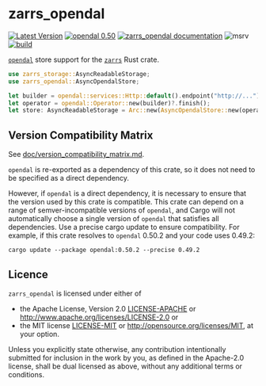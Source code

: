 # zarrs_opendal

[![Latest Version](https://img.shields.io/crates/v/zarrs_opendal.svg)](https://crates.io/crates/zarrs_opendal)
[![opendal 0.50](https://img.shields.io/badge/opendal-0.50-blue)](https://crates.io/crates/opendal)
[![zarrs_opendal documentation](https://docs.rs/zarrs_opendal/badge.svg)](https://docs.rs/zarrs_opendal)
![msrv](https://img.shields.io/crates/msrv/zarrs_opendal)
[![build](https://github.com/LDeakin/zarrs/actions/workflows/ci.yml/badge.svg)](https://github.com/LDeakin/zarrs/actions/workflows/ci.yml)

[`opendal`](https://crates.io/crates/opendal) store support for the [`zarrs`](https://crates.io/crates/zarrs) Rust crate.

```rust
use zarrs_storage::AsyncReadableStorage;
use zarrs_opendal::AsyncOpendalStore;

let builder = opendal::services::Http::default().endpoint("http://...");
let operator = opendal::Operator::new(builder)?.finish();
let store: AsyncReadableStorage = Arc::new(AsyncOpendalStore::new(operator));
```

## Version Compatibility Matrix
See [doc/version_compatibility_matrix.md](./doc/version_compatibility_matrix.md).

`opendal` is re-exported as a dependency of this crate, so it does not need to be specified as a direct dependency.

However, if `opendal` is a direct dependency, it is necessary to ensure that the version used by this crate is compatible.
This crate can depend on a range of semver-incompatible versions of `opendal`, and Cargo will not automatically choose a single version of `opendal` that satisfies all dependencies.
Use a precise cargo update to ensure compatibility.
For example, if this crate resolves to `opendal` 0.50.2 and your code uses 0.49.2:
```shell
cargo update --package opendal:0.50.2 --precise 0.49.2
```

## Licence
`zarrs_opendal` is licensed under either of
 - the Apache License, Version 2.0 [LICENSE-APACHE](./LICENCE-APACHE) or <http://www.apache.org/licenses/LICENSE-2.0> or
 - the MIT license [LICENSE-MIT](./LICENCE-MIT) or <http://opensource.org/licenses/MIT>, at your option.

Unless you explicitly state otherwise, any contribution intentionally submitted for inclusion in the work by you, as defined in the Apache-2.0 license, shall be dual licensed as above, without any additional terms or conditions.

